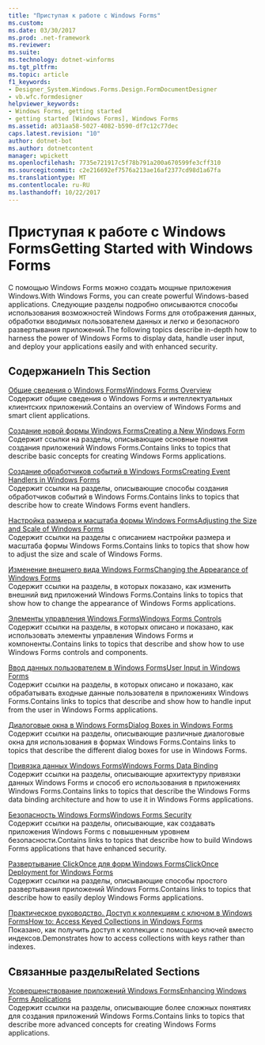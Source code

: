 ```yaml
---
title: "Приступая к работе с Windows Forms"
ms.custom: 
ms.date: 03/30/2017
ms.prod: .net-framework
ms.reviewer: 
ms.suite: 
ms.technology: dotnet-winforms
ms.tgt_pltfrm: 
ms.topic: article
f1_keywords:
- Designer_System.Windows.Forms.Design.FormDocumentDesigner
- vb.wfc.formdesigner
helpviewer_keywords:
- Windows Forms, getting started
- getting started [Windows Forms], Windows Forms
ms.assetid: a031aa58-5027-4082-b590-df7c12c77dec
caps.latest.revision: "10"
author: dotnet-bot
ms.author: dotnetcontent
manager: wpickett
ms.openlocfilehash: 7735e721917c5f78b791a200a670599fe3cff310
ms.sourcegitcommit: c2e216692ef7576a213ae16af2377cd98d1a67fa
ms.translationtype: MT
ms.contentlocale: ru-RU
ms.lasthandoff: 10/22/2017
---
```

# <a name="getting-started-with-windows-forms"></a><span data-ttu-id="ed83b-102">Приступая к работе с Windows Forms</span><span class="sxs-lookup"><span data-stu-id="ed83b-102">Getting Started with Windows Forms</span></span>
<span data-ttu-id="ed83b-103">С помощью Windows Forms можно создать мощные приложения Windows.</span><span class="sxs-lookup"><span data-stu-id="ed83b-103">With Windows Forms, you can create powerful Windows-based applications.</span></span> <span data-ttu-id="ed83b-104">Следующие разделы подробно описываются способы использования возможностей Windows Forms для отображения данных, обработки вводимых пользователем данных и легко и безопасного развертывания приложений.</span><span class="sxs-lookup"><span data-stu-id="ed83b-104">The following topics describe in-depth how to harness the power of Windows Forms to display data, handle user input, and deploy your applications easily and with enhanced security.</span></span>  
  
## <a name="in-this-section"></a><span data-ttu-id="ed83b-105">Содержание</span><span class="sxs-lookup"><span data-stu-id="ed83b-105">In This Section</span></span>  
 [<span data-ttu-id="ed83b-106">Общие сведения о Windows Forms</span><span class="sxs-lookup"><span data-stu-id="ed83b-106">Windows Forms Overview</span></span>](../../../docs/framework/winforms/windows-forms-overview.md)  
 <span data-ttu-id="ed83b-107">Содержит общие сведения о Windows Forms и интеллектуальных клиентских приложений.</span><span class="sxs-lookup"><span data-stu-id="ed83b-107">Contains an overview of Windows Forms and smart client applications.</span></span>  
  
 [<span data-ttu-id="ed83b-108">Создание новой формы Windows Forms</span><span class="sxs-lookup"><span data-stu-id="ed83b-108">Creating a New Windows Form</span></span>](../../../docs/framework/winforms/creating-a-new-windows-form.md)  
 <span data-ttu-id="ed83b-109">Содержит ссылки на разделы, описывающие основные понятия создания приложений Windows Forms.</span><span class="sxs-lookup"><span data-stu-id="ed83b-109">Contains links to topics that describe basic concepts for creating Windows Forms applications.</span></span>  
  
 [<span data-ttu-id="ed83b-110">Создание обработчиков событий в Windows Forms</span><span class="sxs-lookup"><span data-stu-id="ed83b-110">Creating Event Handlers in Windows Forms</span></span>](../../../docs/framework/winforms/creating-event-handlers-in-windows-forms.md)  
 <span data-ttu-id="ed83b-111">Содержит ссылки на разделы, описывающие способы создания обработчиков событий в Windows Forms.</span><span class="sxs-lookup"><span data-stu-id="ed83b-111">Contains links to topics that describe how to create Windows Forms event handlers.</span></span>  
  
 [<span data-ttu-id="ed83b-112">Настройка размера и масштаба формы Windows Forms</span><span class="sxs-lookup"><span data-stu-id="ed83b-112">Adjusting the Size and Scale of Windows Forms</span></span>](../../../docs/framework/winforms/adjusting-the-size-and-scale-of-windows-forms.md)  
 <span data-ttu-id="ed83b-113">Содержит ссылки на разделы с описанием настройки размера и масштаба формы Windows Forms.</span><span class="sxs-lookup"><span data-stu-id="ed83b-113">Contains links to topics that show how to adjust the size and scale of Windows Forms.</span></span>  
  
 [<span data-ttu-id="ed83b-114">Изменение внешнего вида Windows Forms</span><span class="sxs-lookup"><span data-stu-id="ed83b-114">Changing the Appearance of Windows Forms</span></span>](../../../docs/framework/winforms/changing-the-appearance-of-windows-forms.md)  
 <span data-ttu-id="ed83b-115">Содержит ссылки на разделы, в которых показано, как изменить внешний вид приложений Windows Forms.</span><span class="sxs-lookup"><span data-stu-id="ed83b-115">Contains links to topics that show how to change the appearance of Windows Forms applications.</span></span>  
  
 [<span data-ttu-id="ed83b-116">Элементы управления Windows Forms</span><span class="sxs-lookup"><span data-stu-id="ed83b-116">Windows Forms Controls</span></span>](../../../docs/framework/winforms/controls/index.md)  
 <span data-ttu-id="ed83b-117">Содержит ссылки на разделы, в которых описано и показано, как использовать элементы управления Windows Forms и компоненты.</span><span class="sxs-lookup"><span data-stu-id="ed83b-117">Contains links to topics that describe and show how to use Windows Forms controls and components.</span></span>  
  
 [<span data-ttu-id="ed83b-118">Ввод данных пользователем в Windows Forms</span><span class="sxs-lookup"><span data-stu-id="ed83b-118">User Input in Windows Forms</span></span>](../../../docs/framework/winforms/user-input-in-windows-forms.md)  
 <span data-ttu-id="ed83b-119">Содержит ссылки на разделы, в которых описано и показано, как обрабатывать входные данные пользователя в приложениях Windows Forms.</span><span class="sxs-lookup"><span data-stu-id="ed83b-119">Contains links to topics that describe and show how to handle input from the user in Windows Forms applications.</span></span>  
  
 [<span data-ttu-id="ed83b-120">Диалоговые окна в Windows Forms</span><span class="sxs-lookup"><span data-stu-id="ed83b-120">Dialog Boxes in Windows Forms</span></span>](../../../docs/framework/winforms/dialog-boxes-in-windows-forms.md)  
 <span data-ttu-id="ed83b-121">Содержит ссылки на разделы, описывающие различные диалоговые окна для использования в формах Windows Forms.</span><span class="sxs-lookup"><span data-stu-id="ed83b-121">Contains links to topics that describe the different dialog boxes for use in Windows Forms.</span></span>  
  
 [<span data-ttu-id="ed83b-122">Привязка данных Windows Forms</span><span class="sxs-lookup"><span data-stu-id="ed83b-122">Windows Forms Data Binding</span></span>](../../../docs/framework/winforms/windows-forms-data-binding.md)  
 <span data-ttu-id="ed83b-123">Содержит ссылки на разделы, описывающие архитектуру привязки данных Windows Forms и способ его использования в приложениях Windows Forms.</span><span class="sxs-lookup"><span data-stu-id="ed83b-123">Contains links to topics that describe the Windows Forms data binding architecture and how to use it in Windows Forms applications.</span></span>  
  
 [<span data-ttu-id="ed83b-124">Безопасность Windows Forms</span><span class="sxs-lookup"><span data-stu-id="ed83b-124">Windows Forms Security</span></span>](../../../docs/framework/winforms/windows-forms-security.md)  
 <span data-ttu-id="ed83b-125">Содержит ссылки на разделы, описывающие, как создавать приложения Windows Forms с повышенным уровнем безопасности.</span><span class="sxs-lookup"><span data-stu-id="ed83b-125">Contains links to topics that describe how to build Windows Forms applications that have enhanced security.</span></span>  
  
 [<span data-ttu-id="ed83b-126">Развертывание ClickOnce для форм Windows Forms</span><span class="sxs-lookup"><span data-stu-id="ed83b-126">ClickOnce Deployment for Windows Forms</span></span>](../../../docs/framework/winforms/clickonce-deployment-for-windows-forms.md)  
 <span data-ttu-id="ed83b-127">Содержит ссылки на разделы, описывающие способы простого развертывания приложений Windows Forms.</span><span class="sxs-lookup"><span data-stu-id="ed83b-127">Contains links to topics that describe how to easily deploy Windows Forms applications.</span></span>  
  
 [<span data-ttu-id="ed83b-128">Практическое руководство. Доступ к коллекциям с ключом в Windows Forms</span><span class="sxs-lookup"><span data-stu-id="ed83b-128">How to: Access Keyed Collections in Windows Forms</span></span>](../../../docs/framework/winforms/how-to-access-keyed-collections-in-windows-forms.md)  
 <span data-ttu-id="ed83b-129">Показано, как получить доступ к коллекции с помощью ключей вместо индексов.</span><span class="sxs-lookup"><span data-stu-id="ed83b-129">Demonstrates how to access collections with keys rather than indexes.</span></span>  
  
## <a name="related-sections"></a><span data-ttu-id="ed83b-130">Связанные разделы</span><span class="sxs-lookup"><span data-stu-id="ed83b-130">Related Sections</span></span>  
 [<span data-ttu-id="ed83b-131">Усовершенствование приложений Windows Forms</span><span class="sxs-lookup"><span data-stu-id="ed83b-131">Enhancing Windows Forms Applications</span></span>](../../../docs/framework/winforms/advanced/index.md)  
 <span data-ttu-id="ed83b-132">Содержит ссылки на разделы, описывающие более сложных понятиях для создания приложений Windows Forms.</span><span class="sxs-lookup"><span data-stu-id="ed83b-132">Contains links to topics that describe more advanced concepts for creating Windows Forms applications.</span></span>
